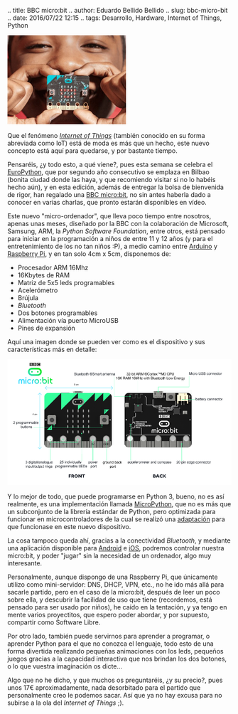 .. title: BBC micro:bit
.. author: Eduardo Bellido Bellido
.. slug: bbc-micro-bit
.. date: 2016/07/22 12:15
.. tags: Desarrollo, Hardware, Internet of Things, Python


<img src='/images/bbc-microbit.jpg' alt='BBC micro:bit' class='border align-right' height='200' weight='200'/>

Que el fenómeno [*Internet of Things*](https://es.wikipedia.org/wiki/Internet_de_las_cosas) (también conocido en su forma abreviada como IoT) está de moda es más que un hecho, este nuevo concepto está aquí para quedarse, y por bastante tiempo.

Pensaréis, ¿y todo esto, a qué viene?, pues esta semana se celebra el [EuroPython](https://europython.eu), que por segundo año consecutivo se emplaza en Bilbao (bonita ciudad donde las haya, y que recomiendo visitar si no lo habéis hecho aún), y en esta edición, además de entregar la bolsa de bienvenida de rigor, han regalado una [BBC micro:bit](https://www.microbit.co.uk/), no sin antes haberla dado a conocer en varias charlas, que pronto estarán disponibles en vídeo.

<!-- TEASER_END -->

Este nuevo "micro-ordenador", que lleva poco tiempo entre nosotros, apenas unas meses, diseñado por la BBC con la colaboración de Microsoft, Samsung, ARM, la *Python Software Foundation*, entre otros, está pensado para iniciar en la programación a niños de entre 11 y 12 años (y para el entretenimiento de los no tan niños :P), a medio camino entre [Arduino](https://www.arduino.cc/) y [Raspberry Pi](https://www.raspberrypi.org/), y en tan solo 4cm x 5cm, disponemos de:

- Procesador ARM 16Mhz
- 16Kbytes de RAM
- Matriz de 5x5 leds programables
- Acelerómetro
- Brújula
- *Bluetooth*
- Dos botones programables
- Alimentación vía puerto MicroUSB
- Pines de expansión

Aquí una imagen donde se pueden ver como es el dispositivo y sus características más en detalle:

<img src='/images/bbc-microbit-detail.png' alt='BBC micro:bit' />

Y lo mejor de todo, que puede programarse en Python 3, bueno, no es así realmente, es una implementación llamada [MicroPython](https://micropython.org/), que no es más que un subconjunto de la librería estándar de Python, pero optimizada para funcionar en microcontroladores de la cual se realizó una [adaptación](https://github.com/bbcmicrobit/micropython) para que funcionase en este nuevo dispositivo.

La cosa tampoco queda ahí, gracias a la conectividad *Bluetooth*, y mediante una aplicación disponible para [Android](https://play.google.com/store/apps/details?id=com.samsung.microbit) e [iOS](https://itunes.apple.com/es/app/micro-bit/id1092687276), podremos controlar nuestra micro:bit, y poder "jugar" sin la necesidad de un ordenador, algo muy interesante.

Personalmente, aunque dispongo de una Raspberry Pi, que únicamente utilizo como mini-servidor: DNS, DHCP, VPN, etc., no he ido más allá para sacarle partido, pero en el caso de la micro:bit, después de leer un poco sobre ella, y descubrir la facilidad de uso que tiene (recordemos, está pensado para ser usado por niños), he caído en la tentación, y ya tengo en mente varios proyectitos, que espero poder abordar, y por supuesto, compartir como Software Libre.

Por otro lado, también puede servirnos para aprender a programar, o aprender Python para el que no conozca el lenguaje, todo esto de una forma divertida realizando pequeñas animaciones con los leds, pequeños juegos gracias a la capacidad interactiva que nos brindan los dos botones, o lo que vuestra imaginación os dicte...

Algo que no he dicho, y que muchos os preguntaréis, ¿y su precio?, pues unos 17€ aproximadamente, nada desorbitado para el partido que personalmente creo le podemos sacar. Así que ya no hay excusa para no subirse a la ola del *Internet of Things* ;).
